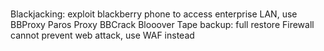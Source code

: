 # 

Blackjacking: exploit blackberry phone to access enterprise LAN, use BBProxy
Paros Proxy
BBCrack
Blooover
Tape backup: full restore
Firewall cannot prevent web attack, use WAF instead

